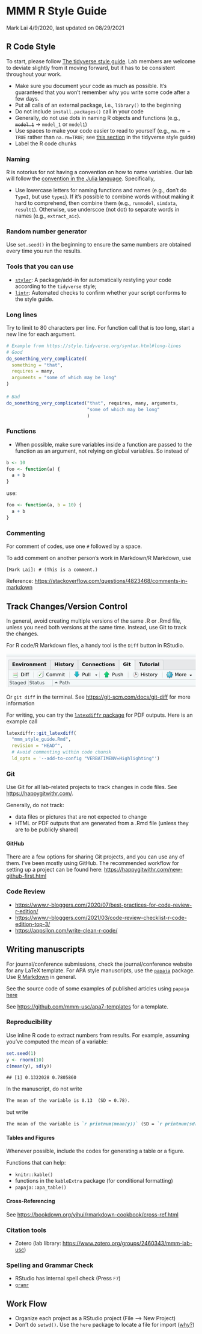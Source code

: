 MMM R Style Guide
================
Mark Lai
4/9/2020, last updated on 08/29/2021

## R Code Style

To start, please follow [The tidyverse style
guide](https://style.tidyverse.org/). Lab members are welcome to deviate
slightly from it moving forward, but it has to be consistent throughout
your work.

  - Make sure you document your code as much as possible. It’s
    guaranteed that you won’t remember why you write some code after a
    few days.
  - Put all calls of an external package, i.e., `library()` to the
    beginning
  - Do not include `install.packages()` call in your code
  - Generally, do not use dots in naming R objects and functions (e.g.,
    ~~`model.1`~~ → `model_1` or `model1`)
  - Use spaces to make your code easier to read to yourself (e.g.,
    `na.rm = TRUE` rather than `na.rm=TRUE`; see [this
    section](https://style.tidyverse.org/syntax.html#spacing) in the
    tidyverse style guide)
  - Label the R code chunks

### Naming

R is notorius for not having a convention on how to name variables. Our
lab will follow the [convention in the Julia
language](https://docs.julialang.org/en/v1/manual/style-guide/#Use-naming-conventions-consistent-with-Julia-base/).
Specifically,

  - Use lowercase letters for naming functions and names (e.g., don’t do
    `TypeI`, but use `typei`). If it’s possible to combine words without
    making it hard to comprehend, then combine them (e.g., `runmodel`,
    `simdata`, `result1`). Otherwise, use underscoe (not dot) to
    separate words in names (e.g., `extract_aic`).

### Random number generator

Use `set.seed()` in the beginning to ensure the same numbers are
obtained every time you run the results.

### Tools that you can use

  - [`styler`](https://style.tidyverse.org/): A package/add-in for
    automatically restyling your code according to the `tidyverse`
    style;
  - [`lintr`](https://github.com/jimhester/lintr): Automated checks to
    confirm whether your script conforms to the style guide.

### Long lines

Try to limit to 80 characters per line. For function call that is too
long, start a new line for each argument.

``` r
# Example from https://style.tidyverse.org/syntax.html#long-lines
# Good
do_something_very_complicated(
  something = "that",
  requires = many,
  arguments = "some of which may be long"
)

# Bad
do_something_very_complicated("that", requires, many, arguments,
                              "some of which may be long"
                              )
```

### Functions

  - When possible, make sure variables inside a function are passed to
    the function as an argument, not relying on global variables. So
    instead of

<!-- end list -->

``` r
b <- 10
foo <- function(a) {
  a + b
}
```

use:

``` r
foo <- function(a, b = 10) {
  a + b
}
```

### Commenting

For comment of codes, use one `#` followed by a space.

To add comment on another person’s work in Markdown/R Markdown, use

    [Mark Lai]: # (This is a comment.)

Reference:
<https://stackoverflow.com/questions/4823468/comments-in-markdown>

## Track Changes/Version Control

In general, avoid creating multiple versions of the same .R or .Rmd
file, unless you need both versions at the same time. Instead, use Git
to track the changes.

For R code/R Markdown files, a handy tool is the `Diff` button in
RStudio.

![](Git-Difff.png)

Or `git diff` in the terminal. See <https://git-scm.com/docs/git-diff>
for more information

For writing, you can try the [`latexdiffr`
package](https://cran.r-project.org/web/packages/latexdiffr/) for PDF
outputs. Here is an example call

``` r
latexdiffr::git_latexdiff(
  "mmm_style_guide.Rmd", 
  revision = "HEAD^",
  # Avoid commenting within code chunsk
  ld_opts = '--add-to-config "VERBATIMENV=Highlighting"')
```

### Git

Use Git for all lab-related projects to track changes in code files. See
<https://happygitwithr.com/>.

Generally, do not track:

  - data files or pictures that are not expected to change
  - HTML or PDF outputs that are generated from a .Rmd file (unless they
    are to be publicly shared)

#### GitHub

There are a few options for sharing Git projects, and you can use any of
them. I’ve been mostly using GitHub. The recommended workflow for
setting up a project can be found here:
<https://happygitwithr.com/new-github-first.html>

### Code Review

  - <https://www.r-bloggers.com/2020/07/best-practices-for-code-review-r-edition/>
  - <https://www.r-bloggers.com/2021/03/code-review-checklist-r-code-edition-top-3/>
  - <https://appsilon.com/write-clean-r-code/>

## Writing manuscripts

For journal/conference submissions, check the journal/conference website
for any LaTeX template. For APA style manuscripts, use the
[`papaja`](https://crsh.github.io/papaja_man/) package. Use [R
Markdown](https://rmarkdown.rstudio.com/) in general.

See the source code of some examples of published articles using
`papaja`
[here](https://crsh.github.io/papaja_man/published-manuscripts.html)

See <https://github.com/mmm-usc/apa7-templates> for a template.

### Reproducibility

Use inline R code to extract numbers from results. For example, assuming
you’ve computed the mean of a variable:

``` r
set.seed(1)
y <- rnorm(10)
c(mean(y), sd(y))
```

    ## [1] 0.1322028 0.7805860

In the manuscript, do not write

``` markdown
The mean of the variable is 0.13  (SD = 0.78).
```

but write

``` markdown
The mean of the variable is `r printnum(mean(y))` (SD = `r printnum(sd(y))`).
```

#### Tables and Figures

Whenever possible, include the codes for generating a table or a figure.

Functions that can help:

  - `knitr::kable()`
  - functions in the `kableExtra` package (for conditional formatting)
  - `papaja::apa_table()`

#### Cross-Referencing

See <https://bookdown.org/yihui/rmarkdown-cookbook/cross-ref.html>

### Citation tools

  - Zotero (lab library:
    <https://www.zotero.org/groups/2460343/mmm-lab-usc>)

### Spelling and Grammar Check

  - RStudio has internal spell check (Press `F7`)
  - [`gramr`](https://github.com/ropenscilabs/gramr)

## Work Flow

  - Organize each project as a RStudio project (File –\> New Project)
  - Don’t do `setwd()`. Use the `here` package to locate a file for
    import ([why?](https://github.com/jennybc/here_here))

<!-- ## Posters, CVs -->

<!-- Check out the interesting [`pagedown`](https://github.com/rstudio/pagedown) package -->
